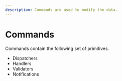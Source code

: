 ```yaml
---
description: Commands are used to modify the data.
---
```


# Commands

Commands contain the following set of primitives.

* Dispatchers
* Handlers
* Validators
* Notifications&#x20;
